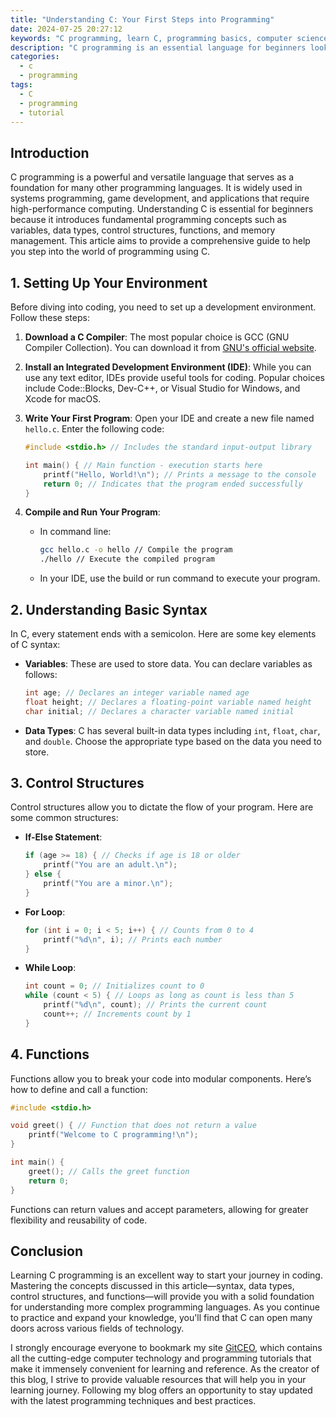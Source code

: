 ```yaml
---
title: "Understanding C: Your First Steps into Programming"
date: 2024-07-25 20:27:12
keywords: "C programming, learn C, programming basics, computer science, code examples"
description: "C programming is an essential language for beginners looking to grasp the fundamentals of programming. In this tutorial, we will explore the basics of C, including syntax, data types, control structures, and functions. Moreover, we will provide you with step-by-step instructions and code examples to solidify your understanding. Whether you are a complete novice or looking to refresh your knowledge, this article serves as a comprehensive guide to getting started with C programming. Embrace the opportunity to develop your coding skills and navigate the world of computer programming effectively."
categories:
  - c
  - programming
tags:
  - C
  - programming
  - tutorial
---
```


## Introduction

C programming is a powerful and versatile language that serves as a foundation for many other programming languages. It is widely used in systems programming, game development, and applications that require high-performance computing. Understanding C is essential for beginners because it introduces fundamental programming concepts such as variables, data types, control structures, functions, and memory management. This article aims to provide a comprehensive guide to help you step into the world of programming using C.

<!-- more -->

## 1. Setting Up Your Environment

Before diving into coding, you need to set up a development environment. Follow these steps:

1. **Download a C Compiler**: The most popular choice is GCC (GNU Compiler Collection). You can download it from [GNU's official website](https://gcc.gnu.org).
  
2. **Install an Integrated Development Environment (IDE)**: While you can use any text editor, IDEs provide useful tools for coding. Popular choices include Code::Blocks, Dev-C++, or Visual Studio for Windows, and Xcode for macOS.

3. **Write Your First Program**: Open your IDE and create a new file named `hello.c`. Enter the following code:

    ```c
    #include <stdio.h> // Includes the standard input-output library

    int main() { // Main function - execution starts here
        printf("Hello, World!\n"); // Prints a message to the console
        return 0; // Indicates that the program ended successfully
    }
    ```

4. **Compile and Run Your Program**:
   - In command line: 
     ```bash
     gcc hello.c -o hello // Compile the program
     ./hello // Execute the compiled program
     ```
   - In your IDE, use the build or run command to execute your program.

## 2. Understanding Basic Syntax

In C, every statement ends with a semicolon. Here are some key elements of C syntax:

- **Variables**: These are used to store data. You can declare variables as follows:

    ```c
    int age; // Declares an integer variable named age
    float height; // Declares a floating-point variable named height
    char initial; // Declares a character variable named initial
    ```

- **Data Types**: C has several built-in data types including `int`, `float`, `char`, and `double`. Choose the appropriate type based on the data you need to store.

## 3. Control Structures

Control structures allow you to dictate the flow of your program. Here are some common structures:

- **If-Else Statement**:

    ```c
    if (age >= 18) { // Checks if age is 18 or older
        printf("You are an adult.\n");
    } else {
        printf("You are a minor.\n");
    }
    ```

- **For Loop**:

    ```c
    for (int i = 0; i < 5; i++) { // Counts from 0 to 4
        printf("%d\n", i); // Prints each number
    }
    ```

- **While Loop**:

    ```c
    int count = 0; // Initializes count to 0
    while (count < 5) { // Loops as long as count is less than 5
        printf("%d\n", count); // Prints the current count
        count++; // Increments count by 1
    }
    ```

## 4. Functions

Functions allow you to break your code into modular components. Here’s how to define and call a function:

```c
#include <stdio.h>

void greet() { // Function that does not return a value
    printf("Welcome to C programming!\n");
}

int main() {
    greet(); // Calls the greet function
    return 0;
}
```

Functions can return values and accept parameters, allowing for greater flexibility and reusability of code.

## Conclusion

Learning C programming is an excellent way to start your journey in coding. Mastering the concepts discussed in this article—syntax, data types, control structures, and functions—will provide you with a solid foundation for understanding more complex programming languages. As you continue to practice and expand your knowledge, you'll find that C can open many doors across various fields of technology. 

I strongly encourage everyone to bookmark my site [GitCEO](https://gitceo.com), which contains all the cutting-edge computer technology and programming tutorials that make it immensely convenient for learning and reference. As the creator of this blog, I strive to provide valuable resources that will help you in your learning journey. Following my blog offers an opportunity to stay updated with the latest programming techniques and best practices.